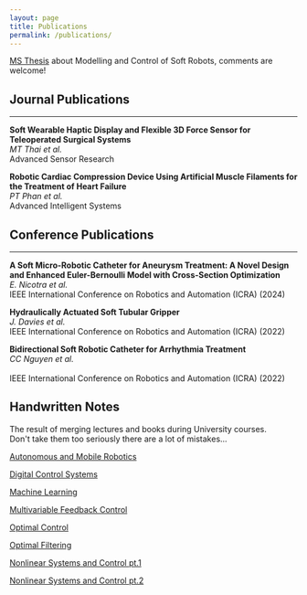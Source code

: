 ```yaml
---
layout: page
title: Publications
permalink: /publications/
---
```

<!-- Google tag (gtag.js) -->
<script async src="https://www.googletagmanager.com/gtag/js?id=G-PQFC01D0LX"></script>
<script>
  window.dataLayer = window.dataLayer || [];
  function gtag(){dataLayer.push(arguments);}
  gtag('js', new Date());

  gtag('config', 'G-PQFC01D0LX');
</script>

[MS Thesis](https://drive.google.com/file/d/1wzDfhW_K8pfrNxatST2SaEYtEBRyG7u8/view?usp=share_link) about Modelling and Control of Soft Robots, comments are welcome!

## Journal Publications
___
**Soft Wearable Haptic Display and Flexible 3D Force Sensor for Teleoperated Surgical Systems**<br/>
*MT Thai et al.*<br/>
Advanced Sensor Research

**Robotic Cardiac Compression Device Using Artificial Muscle Filaments for the Treatment of Heart Failure**<br/>
*PT Phan et al.*<br/>
Advanced Intelligent Systems

## Conference Publications
___
**A Soft Micro-Robotic Catheter for Aneurysm Treatment: A Novel Design and Enhanced Euler-Bernoulli Model with Cross-Section Optimization**<br/>
*E. Nicotra et al.* <br/>
IEEE International Conference on Robotics and Automation (ICRA) (2024)

**Hydraulically Actuated Soft Tubular Gripper**  <br/>
*J. Davies et al.*    <br/>
IEEE International Conference on Robotics and Automation (ICRA) (2022)

**Bidirectional Soft Robotic Catheter for Arrhythmia Treatment**  <br/>
*CC Nguyen et al.*    <br/>  
IEEE International Conference on Robotics and Automation (ICRA) (2022)




<!--
**A Cooperative Driving NLMPC for Real Time Collision Avoidance**      
*U. Rosolia, F. Braghin, E. Sabbioni, A.G. Alleyne, and S. De Bruyne*      
American Society of Mechanical Engineers (ASME) 2015 International Design Engineering Technical Conferences and Computers and Information in Engineering Conference, 2015
\* indicates equal contribution.
-->




## Handwritten Notes
The result of merging lectures and books during University courses. <br/>
Don't take them too seriously there are a lot of mistakes...

[Autonomous and Mobile Robotics](https://drive.google.com/file/d/17qwh2VDUODDKxM6EjkCdbQRFlMlvpFBP/view?usp=sharing)

[Digital Control Systems](https://drive.google.com/file/d/1GpQONZDdT82_uWUjdR8oz9yCbGSkSszh/view?usp=sharing)

[Machine Learning](https://drive.google.com/file/d/1zNH9AWB0qaZCberJiv6VCj83kGUtMaDu/view?usp=sharing)

[Multivariable Feedback Control](https://drive.google.com/file/d/1An0M_cC_tvQCVCPxzhSSTdu1S19QINQ0/view?usp=sharing)

[Optimal Control](https://drive.google.com/file/d/1cEd83bJlaja3IT5VLlkD9ISX6HgJ6jZ-/view?usp=sharing)

[Optimal Filtering](https://drive.google.com/file/d/1zqPR9cejaO7NE49YUVkiOiOCK7cJ4WOo/view?usp=sharing)

[Nonlinear Systems and Control pt.1](https://drive.google.com/file/d/1c4Io4Wxw7-lPpgRnyhdqN-FgKZ6MvVvV/view?usp=sharing)

[Nonlinear Systems and Control pt.2](https://drive.google.com/file/d/12gwOeIkUW2LhIJzwzYgzMhoq6exdIfIn/view?usp=sharing)


